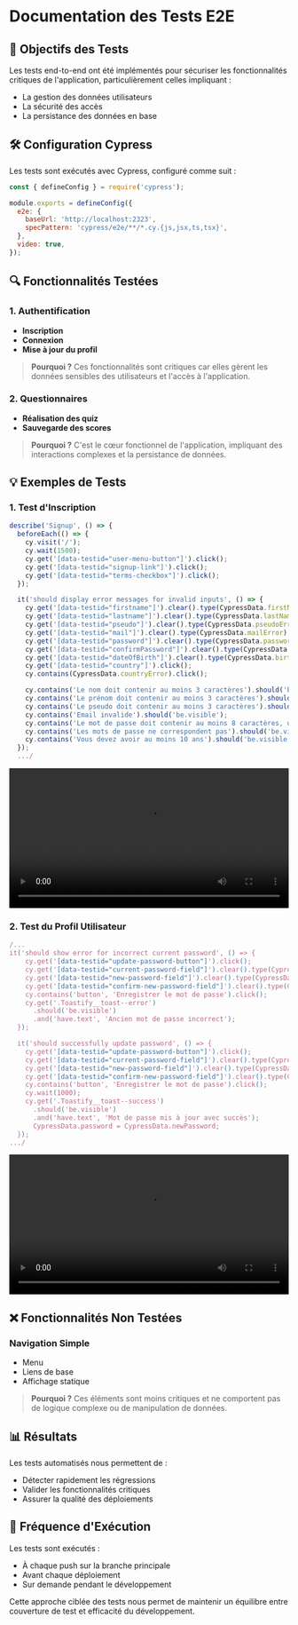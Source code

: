 # Documentation des Tests E2E

## 🎯 Objectifs des Tests

Les tests end-to-end ont été implémentés pour sécuriser les fonctionnalités critiques de l'application, particulièrement celles impliquant :

- La gestion des données utilisateurs
- La sécurité des accès
- La persistance des données en base

## 🛠️ Configuration Cypress

Les tests sont exécutés avec Cypress, configuré comme suit :

```javascript
const { defineConfig } = require('cypress');

module.exports = defineConfig({
  e2e: {
    baseUrl: 'http://localhost:2323', 
    specPattern: 'cypress/e2e/**/*.cy.{js,jsx,ts,tsx}',
  },
  video: true,
});
```

## 🔍 Fonctionnalités Testées

### 1. Authentification
- **Inscription**
- **Connexion**
- **Mise à jour du profil**

> **Pourquoi ?** Ces fonctionnalités sont critiques car elles gèrent les données sensibles des utilisateurs et l'accès à l'application.

### 2. Questionnaires
- **Réalisation des quiz**
- **Sauvegarde des scores**

> **Pourquoi ?** C'est le cœur fonctionnel de l'application, impliquant des interactions complexes et la persistance de données.

## 💡 Exemples de Tests

### 1. Test d'Inscription
```javascript
describe('Signup', () => {
  beforeEach(() => {
    cy.visit('/');
    cy.wait(1500);
    cy.get('[data-testid="user-menu-button"]').click();
    cy.get('[data-testid="signup-link"]').click();
    cy.get('[data-testid="terms-checkbox"]').click();
  });

  it('should display error messages for invalid inputs', () => {
    cy.get('[data-testid="firstname"]').clear().type(CypressData.firstNameError);
    cy.get('[data-testid="lastname"]').clear().type(CypressData.lastNameError);
    cy.get('[data-testid="pseudo"]').clear().type(CypressData.pseudoError);
    cy.get('[data-testid="mail"]').clear().type(CypressData.mailError);
    cy.get('[data-testid="password"]').clear().type(CypressData.passwordError);
    cy.get('[data-testid="confirmPassword"]').clear().type(CypressData.confirmPasswordError);
    cy.get('[data-testid="dateOfBirth"]').clear().type(CypressData.birthDateErrorLess10Years);
    cy.get('[data-testid="country"]').click();
    cy.contains(CypressData.countryError).click();

    cy.contains('Le nom doit contenir au moins 3 caractères').should('be.visible');
    cy.contains('Le prénom doit contenir au moins 3 caractères').should('be.visible');
    cy.contains('Le pseudo doit contenir au moins 3 caractères').should('be.visible');
    cy.contains('Email invalide').should('be.visible');
    cy.contains('Le mot de passe doit contenir au moins 8 caractères, une majuscule, une minuscule, un chiffre et un caractère spécial').should('be.visible');
    cy.contains('Les mots de passe ne correspondent pas').should('be.visible');
    cy.contains('Vous devez avoir au moins 10 ans').should('be.visible');
  });
  .../
```
<video width="100%" controls>
  <source src="/assets/videos/signup.cy.ts.mp4" type="video/mp4">
  Votre navigateur ne supporte pas la lecture de vidéos.
</video>

### 2. Test du Profil Utilisateur 
```javascript
/...
it('should show error for incorrect current password', () => {
    cy.get('[data-testid="update-password-button"]').click();
    cy.get('[data-testid="current-password-field"]').clear().type(CypressData.passwordLenghtError);
    cy.get('[data-testid="new-password-field"]').clear().type(CypressData.newPassword);
    cy.get('[data-testid="confirm-new-password-field"]').clear().type(CypressData.newPassword);
    cy.contains('button', 'Enregistrer le mot de passe').click();
    cy.get('.Toastify__toast--error')
      .should('be.visible')
      .and('have.text', 'Ancien mot de passe incorrect');
  });

  it('should successfully update password', () => {
    cy.get('[data-testid="update-password-button"]').click();
    cy.get('[data-testid="current-password-field"]').clear().type(CypressData.password);
    cy.get('[data-testid="new-password-field"]').clear().type(CypressData.newPassword);
    cy.get('[data-testid="confirm-new-password-field"]').clear().type(CypressData.newPassword);
    cy.contains('button', 'Enregistrer le mot de passe').click();
    cy.wait(1000);
    cy.get('.Toastify__toast--success')
      .should('be.visible')
      .and('have.text', 'Mot de passe mis à jour avec succès');
      CypressData.password = CypressData.newPassword;
  });
.../
```
<video width="100%" controls>
  <source src="/assets/videos/profile.cy.ts.mp4" type="video/mp4">
  Votre navigateur ne supporte pas la lecture de vidéos.
</video>

## ❌ Fonctionnalités Non Testées

### Navigation Simple
- Menu
- Liens de base
- Affichage statique

> **Pourquoi ?** Ces éléments sont moins critiques et ne comportent pas de logique complexe ou de manipulation de données.

## 📊 Résultats

Les tests automatisés nous permettent de :
- Détecter rapidement les régressions
- Valider les fonctionnalités critiques
- Assurer la qualité des déploiements

## 🔄 Fréquence d'Exécution

Les tests sont exécutés :
- À chaque push sur la branche principale
- Avant chaque déploiement
- Sur demande pendant le développement

Cette approche ciblée des tests nous permet de maintenir un équilibre entre couverture de test et efficacité du développement.